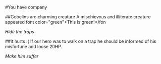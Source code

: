 #You have company

##Gobelins are charming creature
A mischievous and illiterate creature appeared  <t>font color="green">This is green!</fon

*Hide the traps*

##It hurts :(
If our hero was to walk on a trap he should be informed of his misfortune and loose 20HP.

*Make him suffer*
